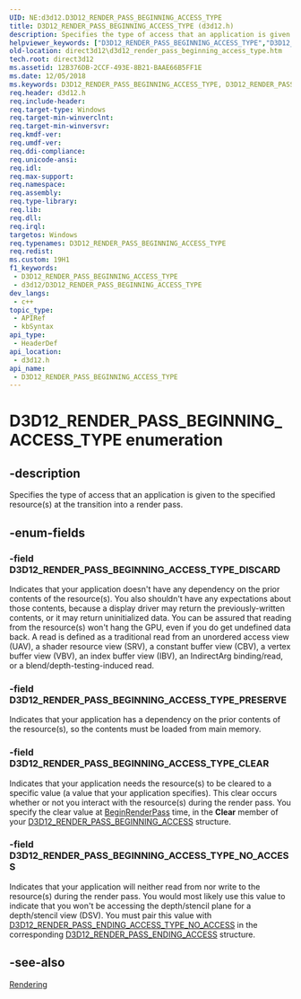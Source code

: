 ```yaml
---
UID: NE:d3d12.D3D12_RENDER_PASS_BEGINNING_ACCESS_TYPE
title: D3D12_RENDER_PASS_BEGINNING_ACCESS_TYPE (d3d12.h)
description: Specifies the type of access that an application is given to the specified resource(s) at the transition into a render pass.
helpviewer_keywords: ["D3D12_RENDER_PASS_BEGINNING_ACCESS_TYPE","D3D12_RENDER_PASS_BEGINNING_ACCESS_TYPE enumeration","D3D12_RENDER_PASS_BEGINNING_ACCESS_TYPE_CLEAR","D3D12_RENDER_PASS_BEGINNING_ACCESS_TYPE_DISCARD","D3D12_RENDER_PASS_BEGINNING_ACCESS_TYPE_NO_ACCESS","D3D12_RENDER_PASS_BEGINNING_ACCESS_TYPE_PRESERVE","d3d12/D3D12_RENDER_PASS_BEGINNING_ACCESS_TYPE","d3d12/D3D12_RENDER_PASS_BEGINNING_ACCESS_TYPE_CLEAR","d3d12/D3D12_RENDER_PASS_BEGINNING_ACCESS_TYPE_DISCARD","d3d12/D3D12_RENDER_PASS_BEGINNING_ACCESS_TYPE_NO_ACCESS","d3d12/D3D12_RENDER_PASS_BEGINNING_ACCESS_TYPE_PRESERVE","direct3d12.d3d12_render_pass_beginning_access_type"]
old-location: direct3d12\d3d12_render_pass_beginning_access_type.htm
tech.root: direct3d12
ms.assetid: 12B376DB-2CCF-493E-8B21-BAAE66B5FF1E
ms.date: 12/05/2018
ms.keywords: D3D12_RENDER_PASS_BEGINNING_ACCESS_TYPE, D3D12_RENDER_PASS_BEGINNING_ACCESS_TYPE enumeration, D3D12_RENDER_PASS_BEGINNING_ACCESS_TYPE_CLEAR, D3D12_RENDER_PASS_BEGINNING_ACCESS_TYPE_DISCARD, D3D12_RENDER_PASS_BEGINNING_ACCESS_TYPE_NO_ACCESS, D3D12_RENDER_PASS_BEGINNING_ACCESS_TYPE_PRESERVE, d3d12/D3D12_RENDER_PASS_BEGINNING_ACCESS_TYPE, d3d12/D3D12_RENDER_PASS_BEGINNING_ACCESS_TYPE_CLEAR, d3d12/D3D12_RENDER_PASS_BEGINNING_ACCESS_TYPE_DISCARD, d3d12/D3D12_RENDER_PASS_BEGINNING_ACCESS_TYPE_NO_ACCESS, d3d12/D3D12_RENDER_PASS_BEGINNING_ACCESS_TYPE_PRESERVE, direct3d12.d3d12_render_pass_beginning_access_type
req.header: d3d12.h
req.include-header: 
req.target-type: Windows
req.target-min-winverclnt: 
req.target-min-winversvr: 
req.kmdf-ver: 
req.umdf-ver: 
req.ddi-compliance: 
req.unicode-ansi: 
req.idl: 
req.max-support: 
req.namespace: 
req.assembly: 
req.type-library: 
req.lib: 
req.dll: 
req.irql: 
targetos: Windows
req.typenames: D3D12_RENDER_PASS_BEGINNING_ACCESS_TYPE
req.redist: 
ms.custom: 19H1
f1_keywords:
 - D3D12_RENDER_PASS_BEGINNING_ACCESS_TYPE
 - d3d12/D3D12_RENDER_PASS_BEGINNING_ACCESS_TYPE
dev_langs:
 - c++
topic_type:
 - APIRef
 - kbSyntax
api_type:
 - HeaderDef
api_location:
 - d3d12.h
api_name:
 - D3D12_RENDER_PASS_BEGINNING_ACCESS_TYPE
---
```


# D3D12_RENDER_PASS_BEGINNING_ACCESS_TYPE enumeration


## -description

Specifies the type of access that an application is given to the specified resource(s) at the transition into a render pass.

## -enum-fields

### -field D3D12_RENDER_PASS_BEGINNING_ACCESS_TYPE_DISCARD

Indicates that your application doesn't have any dependency on the prior contents of the resource(s). You also shouldn't have any expectations about those contents, because a display driver may return the previously-written contents, or it may return uninitialized data. You can be assured that reading from the resource(s) won't hang the GPU, even if you do get undefined data back.
A read is defined as a traditional read from an unordered access view (UAV), a shader resource view (SRV), a constant buffer view (CBV), a vertex buffer view (VBV), an index buffer view (IBV), an IndirectArg binding/read, or a blend/depth-testing-induced read.

### -field D3D12_RENDER_PASS_BEGINNING_ACCESS_TYPE_PRESERVE

Indicates that your application has a dependency on the prior contents of the resource(s), so the contents must be loaded from main memory.

### -field D3D12_RENDER_PASS_BEGINNING_ACCESS_TYPE_CLEAR

Indicates that your application needs the resource(s) to be cleared to a specific value (a value that your application specifies). This clear occurs whether or not you interact with the resource(s) during the render pass. You specify the clear value at 
<a href="https://docs.microsoft.com/windows/desktop/api/d3d12/nf-d3d12-id3d12graphicscommandlist4-beginrenderpass">BeginRenderPass</a> time, in the <b>Clear</b> member of your <a href="https://docs.microsoft.com/windows/desktop/api/d3d12/ns-d3d12-d3d12_render_pass_beginning_access">D3D12_RENDER_PASS_BEGINNING_ACCESS</a> structure.

### -field D3D12_RENDER_PASS_BEGINNING_ACCESS_TYPE_NO_ACCESS

Indicates that your application will neither read from nor write  to the resource(s) during the render pass. You would most likely use this value to indicate that you won't be accessing the depth/stencil plane for a depth/stencil view (DSV). You must pair this value with <a href="https://docs.microsoft.com/windows/desktop/api/d3d12/ne-d3d12-d3d12_render_pass_ending_access_type">D3D12_RENDER_PASS_ENDING_ACCESS_TYPE_NO_ACCESS</a> in the corresponding <a href="https://docs.microsoft.com/windows/desktop/api/d3d12/ns-d3d12-d3d12_render_pass_ending_access">D3D12_RENDER_PASS_ENDING_ACCESS</a> structure.

## -see-also

<a href="https://docs.microsoft.com/windows/desktop/direct3d12/rendering">Rendering</a>

